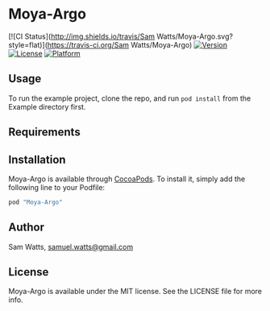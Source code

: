 # Moya-Argo

[![CI Status](http://img.shields.io/travis/Sam Watts/Moya-Argo.svg?style=flat)](https://travis-ci.org/Sam Watts/Moya-Argo)
[![Version](https://img.shields.io/cocoapods/v/Moya-Argo.svg?style=flat)](http://cocoapods.org/pods/Moya-Argo)
[![License](https://img.shields.io/cocoapods/l/Moya-Argo.svg?style=flat)](http://cocoapods.org/pods/Moya-Argo)
[![Platform](https://img.shields.io/cocoapods/p/Moya-Argo.svg?style=flat)](http://cocoapods.org/pods/Moya-Argo)

## Usage

To run the example project, clone the repo, and run `pod install` from the Example directory first.

## Requirements

## Installation

Moya-Argo is available through [CocoaPods](http://cocoapods.org). To install
it, simply add the following line to your Podfile:

```ruby
pod "Moya-Argo"
```

## Author

Sam Watts, samuel.watts@gmail.com

## License

Moya-Argo is available under the MIT license. See the LICENSE file for more info.
